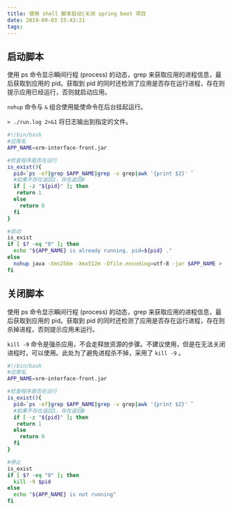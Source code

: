 ```yaml
---
title: 使用 shell 脚本启动|关闭 spring boot 项目
date: 2019-09-03 15:43:21
tags:
---
```


## 启动脚本

使用 ps 命令显示瞬间行程 (process) 的动态，grep 来获取应用的进程信息，最后获取到应用的 pid。获取到 pid 的同时还检测了应用是否存在运行进程，存在则提示应用已经运行，否则就启动应用。

``nohup`` 命令与  ``&`` 组合使用能使命令在后台挂起运行。

``> ./run.log 2>&1``  将日志输出到指定的文件。

```sh
#!/bin/bash
#应用名
APP_NAME=srm-interface-front.jar

#检查程序是否在运行
is_exist(){
  pid=`ps -ef|grep $APP_NAME|grep -v grep|awk '{print $2}' `
  #如果不存在返回1，存在返回0
  if [ -z "${pid}" ]; then
   return 1
  else
    return 0
  fi
}

#启动
is_exist
if [ $? -eq "0" ]; then
  echo "${APP_NAME} is already running. pid=${pid} ."
else
  nohup java -Xms256m -Xmx512m -Dfile.encoding=utf-8 -jar $APP_NAME > ./run.log 2>&1 &
fi
```

## 关闭脚本

使用 ps 命令显示瞬间行程 (process) 的动态，grep 来获取应用的进程信息，最后获取到应用的 pid。获取到 pid 的同时还检测了应用是否存在运行进程，存在则杀掉进程，否则提示应用未运行。

``kill -9`` 命令是强杀应用，不会走释放资源的步骤。不建议使用，但是在无法关闭进程时，可以使用。此处为了避免进程杀不掉，采用了 ``kill -9`` 。


```sh
#!/bin/bash
#应用名
APP_NAME=srm-interface-front.jar

#检查程序是否在运行
is_exist(){
  pid=`ps -ef|grep $APP_NAME|grep -v grep|awk '{print $2}' `
  #如果不存在返回1，存在返回0
  if [ -z "${pid}" ]; then
   return 1
  else
    return 0
  fi
}

#停止
is_exist
if [ $? -eq "0" ]; then
  kill -9 $pid
else
  echo "${APP_NAME} is not running"
fi
```
